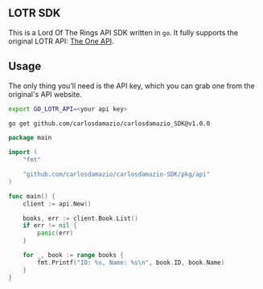## LOTR SDK
This is a Lord Of The Rings API SDK written in `go`. It fully supports the original
LOTR API: [The One API](https://the-one-api.dev/).

## Usage
The only thing you'll need is the API key, which you can grab one from the original's
API website.

```bash
export GO_LOTR_API=<your api key>

go get github.com/carlosdamazio/carlosdamazio_SDK@v1.0.0
```

```go
package main

import (
	"fmt"

	"github.com/carlosdamazio/carlosdamazio-SDK/pkg/api"
)

func main() {
	client := api.New()

	books, err := client.Book.List()
	if err != nil {
		panic(err)
	}

	for _, book := range books {
		fmt.Printf("ID: %s, Name: %s\n", book.ID, book.Name)
	}
}
```

